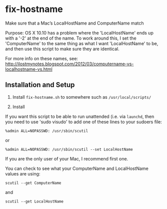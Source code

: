# fix-hostname

Make sure that a Mac’s LocalHostName and ComputerName match

Purpose: OS X 10.10 has a problem where the 'LocalHostName' ends up with a '-2' at the end of the name.
To work around this, I set the 'ComputerName' to the same thing as what I want 'LocalHostName' to
be, and then use this script to make sure they are identical.

For more info on these names, see: <http://ilostmynotes.blogspot.com/2012/03/computername-vs-localhostname-vs.html>

## Installation and Setup

1.	Install `fix-hostname.sh` to somewhere such as `/usr/local/scripts/`

2.	Install

If you want this script to be able to run unattended (i.e. via `launchd`, then you need to use
'sudo visudo' to add one of these lines to your sudoers file:

	%admin ALL=NOPASSWD: /usr/sbin/scutil

or

	%admin ALL=NOPASSWD: /usr/sbin/scutil --set LocalHostName

If you are the only user of your Mac, I recommend  first one.

You can check to see what your ComputerName and LocalHostName values are using:

	scutil --get ComputerName

and

	scutil --get LocalHostName

